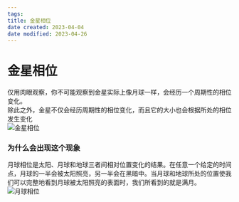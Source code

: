 ```yaml
---
tags:
title: 金星相位
date created: 2023-04-04
date modified: 2023-04-26
---
```


# 金星相位

仅用肉眼观察，你不可能观察到金星实际上像月球一样，会经历一个周期性的相位变化。  
除此之外，金星不仅会经历周期性的相位变化，而且它的大小也会根据所处的相位发生变化  
![金星相位](https://res.weread.qq.com/wrepub/epub_23692279_31)

### 为什么会出现这个现象

月球相位是太阳、月球和地球三者间相对位置变化的结果。在任意一个给定的时间点，月球的一半会被太阳照亮，另一半会在黑暗中。当月球和地球所处的位置使我们可以完整地看到月球被太阳照亮的表面时，我们所看到的就是满月。  
![月球相位](https://res.weread.qq.com/wrepub/epub_23692279_32)

